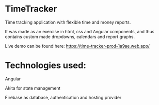 # TimeTracker

Time tracking application with flexible time and money reports.

It was made as an exercise in html, css and Angular components, and thus contains custom made dropdowns, calendars and report graphs.

Live demo can be found here: https://time-tracker-prod-1a9ae.web.app/

# Technologies used:

Angular

Akita for state management

Firebase as database, authentication and hosting provider

